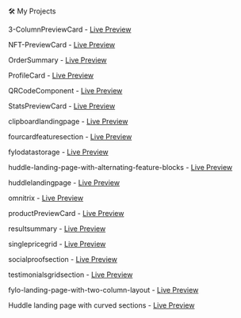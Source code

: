 🛠️  My Projects 

3-ColumnPreviewCard - [Live Preview](https://imkarvendhan.github.io/projects/3-ColumnPreviewCard)

NFT-PreviewCard - [Live Preview](https://imkarvendhan.github.io/projects/NFT-PreviewCard )

OrderSummary - [Live Preview](https://imkarvendhan.github.io/projects/OrderSummary)

ProfileCard - [Live Preview](https://imkarvendhan.github.io/projects/ProfileCard)

QRCodeComponent - [Live Preview](https://imkarvendhan.github.io/projects/QRCodeComponent)

StatsPreviewCard - [Live Preview](https://imkarvendhan.github.io/projects/StatsPreviewCard)

clipboardlandingpage - [Live Preview](https://imkarvendhan.github.io/projects/clipboardlandingpage)

fourcardfeaturesection - [Live Preview](https://imkarvendhan.github.io/projects/fourcardfeaturesection)

fylodatastorage - [Live Preview](https://imkarvendhan.github.io/projects/fylodatastorage)

huddle-landing-page-with-alternating-feature-blocks - [Live Preview](https://imkarvendhan.github.io/projects/huddle-landing-page-with-alternating-feature-blocks)

huddlelandingpage - [Live Preview](https://imkarvendhan.github.io/projects/huddlelandingpage)

omnitrix - [Live Preview](https://imkarvendhan.github.io/projects/omnitrix)

productPreviewCard - [Live Preview](https://imkarvendhan.github.io/projects/productPreviewCard)

resultsummary - [Live Preview](https://imkarvendhan.github.io/projects/resultsummary)

singlepricegrid - [Live Preview](https://imkarvendhan.github.io/projects/singlepricegrid)
	
socialproofsection - [Live Preview](https://imkarvendhan.github.io/projects/socialproofsection)

testimonialsgridsection - [Live Preview](https://imkarvendhan.github.io/projects/testimonialsgridsection)

fylo-landing-page-with-two-column-layout - [Live Preview](https://imkarvendhan.github.io/projects/fylo-landing-page-with-two-column-layout/)

Huddle landing page with curved sections - [Live Preview](https://imkarvendhan.github.io/projects/huddle-landing-page-with-curved-sections/)

   


